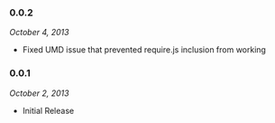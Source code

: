 ### 0.0.2
*October 4, 2013*

- Fixed UMD issue that prevented require.js inclusion from working

### 0.0.1
*October 2, 2013*

- Initial Release